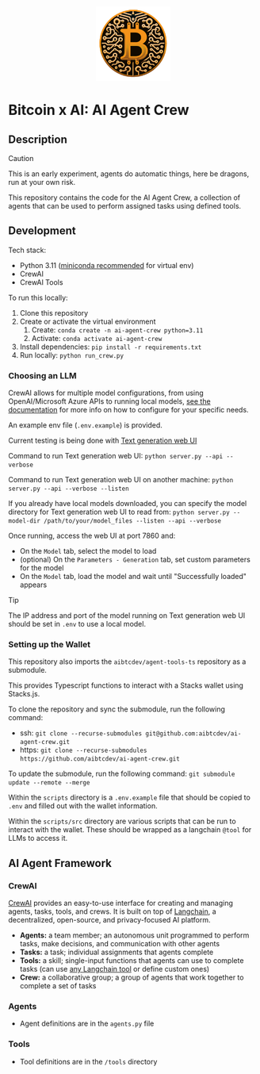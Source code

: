 <p align="center"><img src="https://github.com/aibtcdev/landing-page/blob/main/public/logos/aibtcdev-logo-sm-250px.png" alt="Bitcoin x AI Logo" width="150px" ></p>

# Bitcoin x AI: AI Agent Crew

## Description

> [!CAUTION]
> This is an early experiment, agents do automatic things, here be dragons, run at your own risk.

This repository contains the code for the AI Agent Crew, a collection of agents that can be used to perform assigned tasks using defined tools.

## Development

Tech stack:

- Python 3.11 ([miniconda recommended](https://docs.anaconda.com/free/miniconda/index.html#latest-miniconda-installer-links) for virtual env)
- CrewAI
- CrewAI Tools

To run this locally:

1. Clone this repository
2. Create or activate the virtual environment
   1. Create: `conda create -n ai-agent-crew python=3.11`
   2. Activate: `conda activate ai-agent-crew`
3. Install dependencies: `pip install -r requirements.txt`
4. Run locally: `python run_crew.py`

### Choosing an LLM

CrewAI allows for multiple model configurations, from using OpenAI/Microsoft Azure APIs to running local models, [see the documentation](https://docs.crewai.com/how-to/LLM-Connections/#configuration-examples) for more info on how to configure for your specific needs.

An example env file (`.env.example`) is provided.

Current testing is being done with [Text generation web UI](https://github.com/oobabooga/text-generation-webui)

Command to run Text generation web UI:
`python server.py --api --verbose`

Command to run Text generation web UI on another machine:
`python server.py --api --verbose --listen`

If you already have local models downloaded, you can specify the model directory for Text generation web UI to read from:
`python server.py --model-dir /path/to/your/model_files --listen --api --verbose`

Once running, access the web UI at port 7860 and:

- On the `Model` tab, select the model to load
- (optional) On the `Parameters - Generation` tab, set custom parameters for the model
- On the `Model` tab, load the model and wait until "Successfully loaded" appears

> [!TIP]
> The IP address and port of the model running on Text generation web UI should be set in `.env` to use a local model.

### Setting up the Wallet

This repository also imports the `aibtcdev/agent-tools-ts` repository as a submodule.

This provides Typescript functions to interact with a Stacks wallet using Stacks.js.

To clone the repository and sync the submodule, run the following command:

- ssh: `git clone --recurse-submodules git@github.com:aibtcdev/ai-agent-crew.git`
- https: `git clone --recurse-submodules https://github.com/aibtcdev/ai-agent-crew.git`

To update the submodule, run the following command:
`git submodule update --remote --merge`

Within the `scripts` directory is a `.env.example` file that should be copied to `.env` and filled out with the wallet information.

Within the `scripts/src` directory are various scripts that can be run to interact with the wallet. These should be wrapped as a langchain `@tool` for LLMs to access it.

## AI Agent Framework

### CrewAI

[CrewAI](https://crewai.io) provides an easy-to-use interface for creating and managing agents, tasks, tools, and crews. It is built on top of [Langchain](https://python.langchain.com/docs/get_started/introduction), a decentralized, open-source, and privacy-focused AI platform.

- **Agents:** a team member; an autonomous unit programmed to perform tasks, make decisions, and communication with other agents
- **Tasks:** a task; individual assignments that agents complete
- **Tools:** a skill; single-input functions that agents can use to complete tasks (can use [any Langchain tool](https://python.langchain.com/docs/modules/agents/tools/) or define custom ones)
- **Crew:** a collaborative group; a group of agents that work together to complete a set of tasks

### Agents

- Agent definitions are in the `agents.py` file

### Tools

- Tool definitions are in the `/tools` directory
